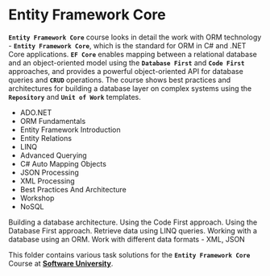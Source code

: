 # Entity Framework Core

**`Entity Framework Core`** course looks in detail the work with ORM technology - **`Entity Framework Core`**, which is the standard for ORM in C# and .NET Core applications. **`EF Core`** enables mapping between a relational database and an object-oriented model using the **`Database First`** and **`Code First`** approaches, and provides a powerful object-oriented API for database queries and **`CRUD`** operations. The course shows best practices and architectures for building a database layer on complex systems using the **`Repository`** and **`Unit of Work`** templates.

-  ADO.NET
-  ORM Fundamentals
-  Entity Framework Introduction
-  Entity Relations
-  LINQ
-  Advanced Querying
-  C# Auto Mapping Objects
-  JSON Processing
-  XML Processing
-  Best Practices And Architecture 
-  Workshop
-  NoSQL


Building a database architecture.
Using the Code First approach.
Using the Database First approach.
Retrieve data using LINQ queries.
Working with a database using an ORM.
Work with different data formats - XML, JSON

This folder contains various task solutions for the **`Entity Framework Core`**  Course at **[Software University](https://softuni.bg/)**.